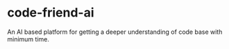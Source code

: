 # code-friend-ai
An AI based platform for getting a deeper understanding of code base with minimum time.
